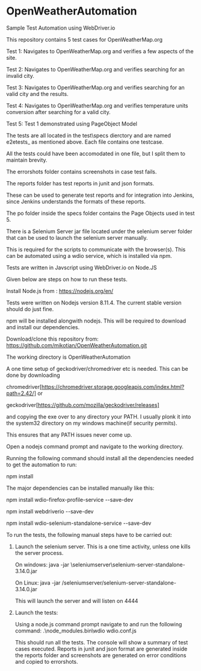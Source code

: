 # OpenWeatherAutomation
Sample Test Automation using WebDriver.io

This repository contains 5 test cases for OpenWeatherMap.org

Test 1: Navigates to OpenWeatherMap.org and verifies a few aspects of the site.

Test 2: Navigates to OpenWeatherMap.org and verifies searching for an invalid city.

Test 3: Navigates to OpenWeatherMap.org and verifies searching for an valid city and the results.


Test 4: Navigates to OpenWeatherMap.org and verifies temperature units conversion after searching for a valid city.

Test 5: Test 1 demonstrated using PageObject Model

  The tests are all located in the test\specs dierctory and are named e2etests_<number> as mentioned above. Each file contains one testcase.
  
  All the tests could have been accomodated in one file, but I split them to maintain brevity.

  
  The errorshots folder contains screenshots in case test fails.

  
  The reports folder has test reports in junit and json formats. 
  
  These can be used to generate test reports and for integration into Jenkins, since Jenkins understands the formats of these reports.

  The po folder inside the specs folder contains the Page Objects used in test 5.
  
  There is a Selenium Server jar file located under the selenium server folder that can be used to launch the selenium server manually. 
  
  This is required for the scripts to communicate with the browser(s). This can be automated using a wdio service, which is installed via npm.

Tests are written in Javscript using WebDriver.io on Node.JS


Given below are steps on how to run these tests.

Install Node.js from :  https://nodejs.org/en/

Tests were written on Nodejs version 8.11.4. The current stable version should do just fine.

npm will be installed alongwith nodejs. This will be required to download and install our dependencies.

Download/clone this repository from: https://github.com/mikotian/OpenWeatherAutomation.git

  The working directory is OpenWeatherAutomation

A one time setup of geckodriver/chromedriver etc is needed. This can be done by downloading 

chromedriver[https://chromedriver.storage.googleapis.com/index.html?path=2.42/] or 

geckodriver[https://github.com/mozilla/geckodriver/releases]

and copying the exe over to any directory your PATH. I usually plonk it into the system32 directory on my windows machine(if security permits). 

This ensures that any PATH issues never come up.

Open a nodejs command prompt and navigate to the working directory.

Running the following command should install all the dependencies needed to get the automation to run:

  npm install

The major dependencies can be installed manually like this:
  
  npm install wdio-firefox-profile-service --save-dev
  
  npm install webdriverio --save-dev
  
  npm install wdio-selenium-standalone-service --save-dev

To run the tests, the following manual steps have to be carried out:

1. Launch the selenium server. This is a one time activity, unless one kills the server process.
   
   On windows: java -jar <workingdir>\seleniumserver\selenium-server-standalone-3.14.0.jar
   
   On Linux: java -jar <workingdir>/seleniumserver/selenium-server-standalone-3.14.0.jar
   
   This will launch the server and will listen on 4444

2. Launch the tests:
   
   Using a node.js command prompt navigate to <workingdirectory> and run the following command:
   .\node_modules\.bin\wdio wdio.conf.js
   
   This should run all the tests. The console will show a summary of test cases executed. Reports in junit and json format are generated inside the reports folder and screenshots are generated on error conditions and copied to errorshots.
  
